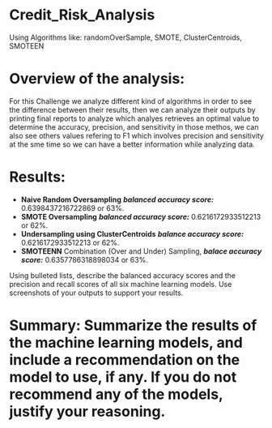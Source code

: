 # Credit_Risk_Analysis
Using Algorithms like: randomOverSample, SMOTE, ClusterCentroids, SMOTEEN

# Overview of the analysis:

For this Challenge we analyze different kind of algorithms in order to see the difference between their results, then we can analyze their outputs by printing final reports to analyze which analyes retrieves an optimal value to determine the accuracy, precision, and sensitivity in those methos, we can also see others values refering to F1 which involves precision and sensitivity at the sme time so we can have a better information while analyzing data.


# Results:

* **Naive Random Oversampling** ***balanced accuracy score:*** 0.6398437216722869 or 63%.
* **SMOTE Oversampling** ***balanced accuracy score:*** 0.6216172933512213 or 62%.
* **Undersampling using ClusterCentroids** ***balance accuracy score:*** 0.6216172933512213 or 62%.
* **SMOTEENN** Combination (Over and Under) Sampling, ***balace accuracy score:*** 0.6357786318898034 or 63%. 



Using bulleted lists, describe the balanced accuracy scores and the precision and recall scores of all six machine learning models. Use screenshots of your outputs to support your results.



# Summary: Summarize the results of the machine learning models, and include a recommendation on the model to use, if any. If you do not recommend any of the models, justify your reasoning.
